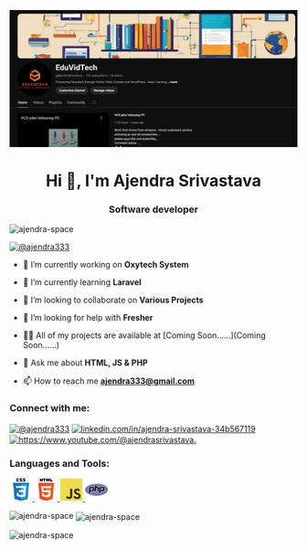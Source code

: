 ![logo](https://github.com/Ajendra-Space/Ajendra-Space/blob/main/youtube-dashboard.png)

<h1 align="center">Hi 👋, I'm Ajendra Srivastava</h1>
<h3 align="center">Software developer</h3>

<p align="left"> <img src="https://komarev.com/ghpvc/?username=ajendra-space&label=Profile%20views&color=0e75b6&style=flat" alt="ajendra-space" /> </p>

<p align="left"> <a href="https://twitter.com/@ajendra333" target="blank"><img src="https://img.shields.io/twitter/follow/@ajendra333?logo=twitter&style=for-the-badge" alt="@ajendra333" /></a> </p>

- 🔭 I’m currently working on **Oxytech System**

- 🌱 I’m currently learning **Laravel**

- 👯 I’m looking to collaborate on **Various Projects**

- 🤝 I’m looking for help with **Fresher**

- 👨‍💻 All of my projects are available at [Coming Soon......](Coming Soon......)

- 💬 Ask me about **HTML, JS & PHP**

- 📫 How to reach me **ajendra333@gmail.com**

<h3 align="left">Connect with me:</h3>
<p align="left">
<a href="https://twitter.com/@ajendra333" target="blank"><img align="center" src="https://raw.githubusercontent.com/rahuldkjain/github-profile-readme-generator/master/src/images/icons/Social/twitter.svg" alt="@ajendra333" height="30" width="40" /></a>
<a href="https://linkedin.com/in/linkedin.com/in/ajendra-srivastava-34b567119" target="blank"><img align="center" src="https://raw.githubusercontent.com/rahuldkjain/github-profile-readme-generator/master/src/images/icons/Social/linked-in-alt.svg" alt="linkedin.com/in/ajendra-srivastava-34b567119" height="30" width="40" /></a>
<a href="https://www.youtube.com/c/https://www.youtube.com/@ajendrasrivastava." target="blank"><img align="center" src="https://raw.githubusercontent.com/rahuldkjain/github-profile-readme-generator/master/src/images/icons/Social/youtube.svg" alt="https://www.youtube.com/@ajendrasrivastava." height="30" width="40" /></a>
</p>

<h3 align="left">Languages and Tools:</h3>
<p align="left"> <a href="https://www.w3schools.com/css/" target="_blank" rel="noreferrer"> <img src="https://raw.githubusercontent.com/devicons/devicon/master/icons/css3/css3-original-wordmark.svg" alt="css3" width="40" height="40"/> </a> <a href="https://www.w3.org/html/" target="_blank" rel="noreferrer"> <img src="https://raw.githubusercontent.com/devicons/devicon/master/icons/html5/html5-original-wordmark.svg" alt="html5" width="40" height="40"/> </a> <a href="https://developer.mozilla.org/en-US/docs/Web/JavaScript" target="_blank" rel="noreferrer"> <img src="https://raw.githubusercontent.com/devicons/devicon/master/icons/javascript/javascript-original.svg" alt="javascript" width="40" height="40"/> </a> </a> <a href="https://www.php.net" target="_blank" rel="noreferrer"> <img src="https://raw.githubusercontent.com/devicons/devicon/master/icons/php/php-original.svg" alt="php" width="40" height="40"/> </a> </p>

<p><img align="left" src="https://github-readme-stats.vercel.app/api/top-langs?username=ajendra-space&show_icons=true&locale=en&layout=compact" alt="ajendra-space" /></p>

<p>&nbsp;<img align="center" src="https://github-readme-stats.vercel.app/api?username=ajendra-space&show_icons=true&locale=en" alt="ajendra-space" /></p>

<p><img align="center" src="https://github-readme-streak-stats.herokuapp.com/?user=ajendra-space&" alt="ajendra-space" /></p>
